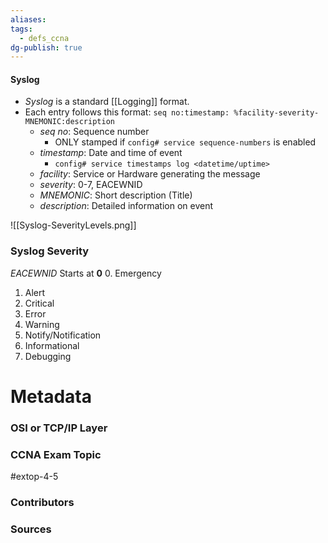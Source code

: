 ```yaml
---
aliases: 
tags:
  - defs_ccna
dg-publish: true
---
```

#### Syslog
- *Syslog* is a standard [[Logging]] format. 
- Each entry follows this format: `seq no:timestamp: %facility-severity-MNEMONIC:description`
	- *seq no*: Sequence number
		- ONLY stamped if `config# service sequence-numbers` is enabled
	- *timestamp*: Date and time of event
		- `config# service timestamps log <datetime/uptime>`
	- *facility*: Service or Hardware generating the message
	- *severity*: 0-7, EACEWNID
	- *MNEMONIC*: Short description (Title)
	- *description*: Detailed information on event

![[Syslog-SeverityLevels.png]]


### Syslog Severity
*EACEWNID* Starts at **0**
0. Emergency
1. Alert
2. Critical
3. Error
4. Warning
5. Notify/Notification
6. Informational
7. Debugging


# Metadata
### OSI or TCP/IP Layer

### CCNA Exam Topic
#extop-4-5 
### Contributors

### Sources
